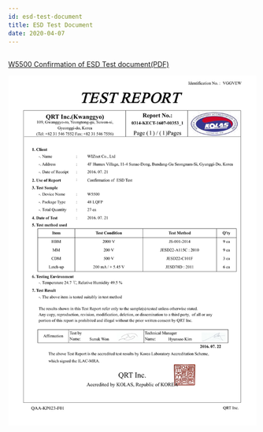 ```yaml
---
id: esd-test-document
title: ESD Test Document
date: 2020-04-07
---
```


## 

<a href="/img/products/w5500/kect-1607-00353_1_w5500_48lqfp_0722.pdf" target="_blank">W5500 Confirmation of ESD Test document(PDF)</a>

![W5500 Confirmation of ESD Test document](/img/products/w5500/application/kect-1607-00353_1_w5500_48lqfp_0722.png)

